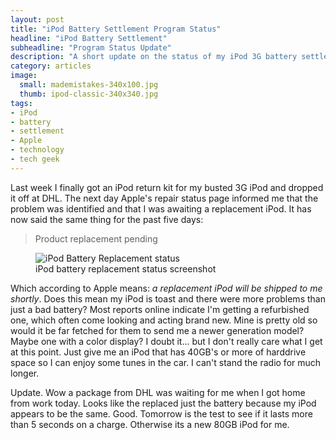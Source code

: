 ```yaml
---
layout: post
title: "iPod Battery Settlement Program Status"
headline: "iPod Battery Settlement"
subheadline: "Program Status Update"
description: "A short update on the status of my iPod 3G battery settlement claim."
category: articles
image: 
  small: mademistakes-340x100.jpg
  thumb: ipod-classic-340x340.jpg
tags: 
- iPod
- battery
- settlement
- Apple
- technology
- tech geek
---
```


Last week I finally got an iPod return kit for my busted 3G iPod and dropped it off at DHL. The next day Apple's repair status page informed me that the problem was identified and that I was awaiting a replacement iPod. It has now said the same thing for the past five days:

> Product replacement pending

<figure>
	<img src="{{ site.url }}/images/185.jpg" alt="iPod Battery Replacement status"/>
	<figcaption>iPod battery replacement status screenshot</figcaption>
</figure>

Which according to Apple means: *a replacement iPod will be shipped to me shortly*. Does this mean my iPod is toast and there were more problems than just a bad battery? Most reports online indicate I'm getting a refurbished one, which often come looking and acting brand new. Mine is pretty old so would it be far fetched for them to send me a newer generation model? Maybe one with a color display? I doubt it... but I don't really care what I get at this point. Just give me an iPod that has 40GB's or more of harddrive space so I can enjoy some tunes in the car. I can't stand the radio for much longer.

Update. Wow a package from DHL was waiting for me when I got home from work today. Looks like the replaced just the battery because my iPod appears to be the same. Good. Tomorrow is the test to see if it lasts more than 5 seconds on a charge. Otherwise its a new 80GB iPod for me.